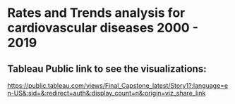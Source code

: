 # Rates and Trends analysis for cardiovascular diseases 2000 - 2019

## Tableau Public link to see the visualizations:
https://public.tableau.com/views/Final_Capstone_latest/Story1?:language=en-US&:sid=&:redirect=auth&:display_count=n&:origin=viz_share_link

